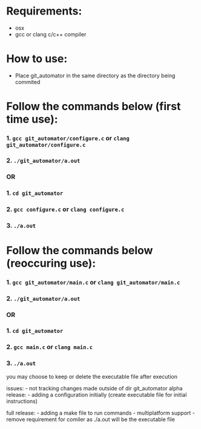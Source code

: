 # Requirements:
* osx
* gcc or clang c/c++ compiler

# How to use:
* Place git_automator in the same directory as the directory being commited

# Follow the commands below (first time use):
### 1. `gcc git_automator/configure.c` or `clang git_automator/configure.c`
### 2. `./git_automator/a.out`
###                          OR
### 1. `cd git_automator`
### 2. `gcc configure.c` or `clang configure.c`
### 3. `./a.out`


# Follow the commands below (reoccuring use): 
### 1. `gcc git_automator/main.c` or `clang git_automator/main.c`
### 2. `./git_automator/a.out`
###                          OR
### 1. `cd git_automator`
### 2. `gcc main.c` or `clang main.c`
### 3. `./a.out`

you may choose to keep or delete the executable file after execution

issues: 
    - not tracking changes made outside of dir git_automator
alpha release:
    - adding a configuration initially (create executable file for initial instructions)

full release:
    - adding a make file to run commands
    - multiplatform support
    - remove requirement for comiler as ./a.out will be the executable file
